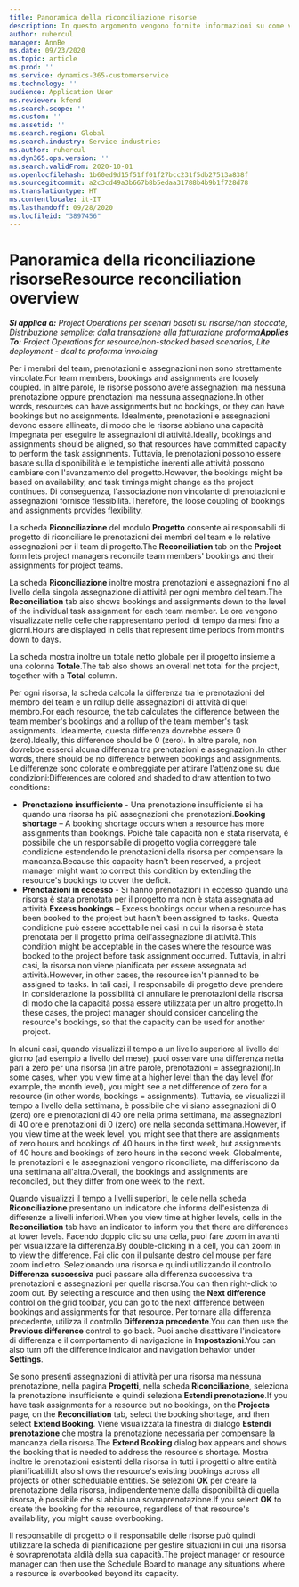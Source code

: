 ```yaml
---
title: Panoramica della riconciliazione risorse
description: In questo argomento vengono fornite informazioni su come verificare che le prenotazioni di risorse e le assegnazioni ai progetti siano allineate.
author: ruhercul
manager: AnnBe
ms.date: 09/23/2020
ms.topic: article
ms.prod: ''
ms.service: dynamics-365-customerservice
ms.technology: ''
audience: Application User
ms.reviewer: kfend
ms.search.scope: ''
ms.custom: ''
ms.assetid: ''
ms.search.region: Global
ms.search.industry: Service industries
ms.author: ruhercul
ms.dyn365.ops.version: ''
ms.search.validFrom: 2020-10-01
ms.openlocfilehash: 1b60ed9d15f51ff01f27bcc231f5db27513a838f
ms.sourcegitcommit: a2c3cd49a3b667b8b5edaa31788b4b9b1f728d78
ms.translationtype: HT
ms.contentlocale: it-IT
ms.lasthandoff: 09/28/2020
ms.locfileid: "3897456"
---
```

# <a name="resource-reconciliation-overview"></a><span data-ttu-id="a55cd-103">Panoramica della riconciliazione risorse</span><span class="sxs-lookup"><span data-stu-id="a55cd-103">Resource reconciliation overview</span></span>

<span data-ttu-id="a55cd-104">_**Si applica a:** Project Operations per scenari basati su risorse/non stoccate, Distribuzione semplice: dalla transazione alla fatturazione proforma_</span><span class="sxs-lookup"><span data-stu-id="a55cd-104">_**Applies To:** Project Operations for resource/non-stocked based scenarios, Lite deployment - deal to proforma invoicing_</span></span>

<span data-ttu-id="a55cd-105">Per i membri del team, prenotazioni e assegnazioni non sono strettamente vincolate.</span><span class="sxs-lookup"><span data-stu-id="a55cd-105">For team members, bookings and assignments are loosely coupled.</span></span> <span data-ttu-id="a55cd-106">In altre parole, le risorse possono avere assegnazioni ma nessuna prenotazione oppure prenotazioni ma nessuna assegnazione.</span><span class="sxs-lookup"><span data-stu-id="a55cd-106">In other words, resources can have assignments but no bookings, or they can have bookings but no assignments.</span></span> <span data-ttu-id="a55cd-107">Idealmente, prenotazioni e assegnazioni devono essere allineate, di modo che le risorse abbiano una capacità impegnata per eseguire le assegnazioni di attività.</span><span class="sxs-lookup"><span data-stu-id="a55cd-107">Ideally, bookings and assignments should be aligned, so that resources have committed capacity to perform the task assignments.</span></span> <span data-ttu-id="a55cd-108">Tuttavia, le prenotazioni possono essere basate sulla disponibilità e le tempistiche inerenti alle attività possono cambiare con l'avanzamento del progetto.</span><span class="sxs-lookup"><span data-stu-id="a55cd-108">However, the bookings might be based on availability, and task timings might change as the project continues.</span></span> <span data-ttu-id="a55cd-109">Di conseguenza, l'associazione non vincolante di prenotazioni e assegnazioni fornisce flessibilità.</span><span class="sxs-lookup"><span data-stu-id="a55cd-109">Therefore, the loose coupling of bookings and assignments provides flexibility.</span></span>

<span data-ttu-id="a55cd-110">La scheda **Riconciliazione** del modulo **Progetto** consente ai responsabili di progetto di riconciliare le prenotazioni dei membri del team e le relative assegnazioni per il team di progetto.</span><span class="sxs-lookup"><span data-stu-id="a55cd-110">The **Reconciliation** tab on the **Project** form lets project managers reconcile team members' bookings and their assignments for project teams.</span></span>

<span data-ttu-id="a55cd-111">La scheda **Riconciliazione** inoltre mostra prenotazioni e assegnazioni fino al livello della singola assegnazione di attività per ogni membro del team.</span><span class="sxs-lookup"><span data-stu-id="a55cd-111">The **Reconciliation** tab also shows bookings and assignments down to the level of the individual task assignment for each team member.</span></span> <span data-ttu-id="a55cd-112">Le ore vengono visualizzate nelle celle che rappresentano periodi di tempo da mesi fino a giorni.</span><span class="sxs-lookup"><span data-stu-id="a55cd-112">Hours are displayed in cells that represent time periods from months down to days.</span></span>

<span data-ttu-id="a55cd-113">La scheda mostra inoltre un totale netto globale per il progetto insieme a una colonna **Totale**.</span><span class="sxs-lookup"><span data-stu-id="a55cd-113">The tab also shows an overall net total for the project, together with a **Total** column.</span></span>

<span data-ttu-id="a55cd-114">Per ogni risorsa, la scheda calcola la differenza tra le prenotazioni del membro del team e un rollup delle assegnazioni di attività di quel membro.</span><span class="sxs-lookup"><span data-stu-id="a55cd-114">For each resource, the tab calculates the difference between the team member's bookings and a rollup of the team member's task assignments.</span></span> <span data-ttu-id="a55cd-115">Idealmente, questa differenza dovrebbe essere 0 (zero).</span><span class="sxs-lookup"><span data-stu-id="a55cd-115">Ideally, this difference should be 0 (zero).</span></span> <span data-ttu-id="a55cd-116">In altre parole, non dovrebbe esserci alcuna differenza tra prenotazioni e assegnazioni.</span><span class="sxs-lookup"><span data-stu-id="a55cd-116">In other words, there should be no difference between bookings and assignments.</span></span> <span data-ttu-id="a55cd-117">Le differenze sono colorate e ombreggiate per attirare l'attenzione su due condizioni:</span><span class="sxs-lookup"><span data-stu-id="a55cd-117">Differences are colored and shaded to draw attention to two conditions:</span></span>

- <span data-ttu-id="a55cd-118">**Prenotazione insufficiente** - Una prenotazione insufficiente si ha quando una risorsa ha più assegnazioni che prenotazioni.</span><span class="sxs-lookup"><span data-stu-id="a55cd-118">**Booking shortage** – A booking shortage occurs when a resource has more assignments than bookings.</span></span> <span data-ttu-id="a55cd-119">Poiché tale capacità non è stata riservata, è possibile che un responsabile di progetto voglia correggere tale condizione estendendo le prenotazioni della risorsa per compensare la mancanza.</span><span class="sxs-lookup"><span data-stu-id="a55cd-119">Because this capacity hasn't been reserved, a project manager might want to correct this condition by extending the resource's bookings to cover the deficit.</span></span>
- <span data-ttu-id="a55cd-120">**Prenotazioni in eccesso** - Si hanno prenotazioni in eccesso quando una risorsa è stata prenotata per il progetto ma non è stata assegnata ad attività.</span><span class="sxs-lookup"><span data-stu-id="a55cd-120">**Excess bookings** – Excess bookings occur when a resource has been booked to the project but hasn't been assigned to tasks.</span></span> <span data-ttu-id="a55cd-121">Questa condizione può essere accettabile nei casi in cui la risorsa è stata prenotata per il progetto prima dell'assegnazione di attività.</span><span class="sxs-lookup"><span data-stu-id="a55cd-121">This condition might be acceptable in the cases where the resource was booked to the project before task assignment occurred.</span></span> <span data-ttu-id="a55cd-122">Tuttavia, in altri casi, la risorsa non viene pianificata per essere assegnata ad attività.</span><span class="sxs-lookup"><span data-stu-id="a55cd-122">However, in other cases, the resource isn't planned to be assigned to tasks.</span></span> <span data-ttu-id="a55cd-123">In tali casi, il responsabile di progetto deve prendere in considerazione la possibilità di annullare le prenotazioni della risorsa di modo che la capacità possa essere utilizzata per un altro progetto.</span><span class="sxs-lookup"><span data-stu-id="a55cd-123">In these cases, the project manager should consider canceling the resource's bookings, so that the capacity can be used for another project.</span></span>

<span data-ttu-id="a55cd-124">In alcuni casi, quando visualizzi il tempo a un livello superiore al livello del giorno (ad esempio a livello del mese), puoi osservare una differenza netta pari a zero per una risorsa (in altre parole, prenotazioni = assegnazioni).</span><span class="sxs-lookup"><span data-stu-id="a55cd-124">In some cases, when you view time at a higher level than the day level (for example, the month level), you might see a net difference of zero for a resource (in other words, bookings = assignments).</span></span> <span data-ttu-id="a55cd-125">Tuttavia, se visualizzi il tempo a livello della settimana, è possibile che vi siano assegnazioni di 0 (zero) ore e prenotazioni di 40 ore nella prima settimana, ma assegnazioni di 40 ore e prenotazioni di 0 (zero) ore nella seconda settimana.</span><span class="sxs-lookup"><span data-stu-id="a55cd-125">However, if you view time at the week level, you might see that there are assignments of zero hours and bookings of 40 hours in the first week, but assignments of 40 hours and bookings of zero hours in the second week.</span></span> <span data-ttu-id="a55cd-126">Globalmente, le prenotazioni e le assegnazioni vengono riconciliate, ma differiscono da una settimana all'altra.</span><span class="sxs-lookup"><span data-stu-id="a55cd-126">Overall, the bookings and assignments are reconciled, but they differ from one week to the next.</span></span>

<span data-ttu-id="a55cd-127">Quando visualizzi il tempo a livelli superiori, le celle nella scheda **Riconciliazione** presentano un indicatore che informa dell'esistenza di differenze a livelli inferiori.</span><span class="sxs-lookup"><span data-stu-id="a55cd-127">When you view time at higher levels, cells in the **Reconciliation** tab have an indicator to inform you that there are differences at lower levels.</span></span> <span data-ttu-id="a55cd-128">Facendo doppio clic su una cella, puoi fare zoom in avanti per visualizzare la differenza.</span><span class="sxs-lookup"><span data-stu-id="a55cd-128">By double-clicking in a cell, you can zoom in to view the difference.</span></span> <span data-ttu-id="a55cd-129">Fai clic con il pulsante destro del mouse per fare zoom indietro. Selezionando una risorsa e quindi utilizzando il controllo **Differenza successiva** puoi passare alla differenza successiva tra prenotazioni e assegnazioni per quella risorsa.</span><span class="sxs-lookup"><span data-stu-id="a55cd-129">You can then right-click to zoom out. By selecting a resource and then using the **Next difference** control on the grid toolbar, you can go to the next difference between bookings and assignments for that resource.</span></span> <span data-ttu-id="a55cd-130">Per tornare alla differenza precedente, utilizza il controllo **Differenza precedente**.</span><span class="sxs-lookup"><span data-stu-id="a55cd-130">You can then use the **Previous difference** control to go back.</span></span> <span data-ttu-id="a55cd-131">Puoi anche disattivare l'indicatore di differenza e il comportamento di navigazione in **Impostazioni**.</span><span class="sxs-lookup"><span data-stu-id="a55cd-131">You can also turn off the difference indicator and navigation behavior under **Settings**.</span></span>


<span data-ttu-id="a55cd-132">Se sono presenti assegnazioni di attività per una risorsa ma nessuna prenotazione, nella pagina **Progetti**, nella scheda **Riconciliazione**, seleziona la prenotazione insufficiente e quindi seleziona **Estendi prenotazione**.</span><span class="sxs-lookup"><span data-stu-id="a55cd-132">If you have task assignments for a resource but no bookings, on the **Projects** page, on the **Reconciliation** tab, select the booking shortage, and then select **Extend Booking**.</span></span> <span data-ttu-id="a55cd-133">Viene visualizzata la finestra di dialogo **Estendi prenotazione** che mostra la prenotazione necessaria per compensare la mancanza della risorsa.</span><span class="sxs-lookup"><span data-stu-id="a55cd-133">The **Extend Booking** dialog box appears and shows the booking that is needed to address the resource's shortage.</span></span> <span data-ttu-id="a55cd-134">Mostra inoltre le prenotazioni esistenti della risorsa in tutti i progetti o altre entità pianificabili.</span><span class="sxs-lookup"><span data-stu-id="a55cd-134">It also shows the resource's existing bookings across all projects or other schedulable entities.</span></span> <span data-ttu-id="a55cd-135">Se selezioni **OK** per creare la prenotazione della risorsa, indipendentemente dalla disponibilità di quella risorsa, è possibile che si abbia una sovraprenotazione.</span><span class="sxs-lookup"><span data-stu-id="a55cd-135">If you select **OK** to create the booking for the resource, regardless of that resource's availability, you might cause overbooking.</span></span>

<span data-ttu-id="a55cd-136">Il responsabile di progetto o il responsabile delle risorse può quindi utilizzare la scheda di pianificazione per gestire situazioni in cui una risorsa è sovraprenotata aldilà della sua capacità.</span><span class="sxs-lookup"><span data-stu-id="a55cd-136">The project manager or resource manager can then use the Schedule Board to manage any situations where a resource is overbooked beyond its capacity.</span></span>

